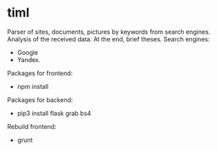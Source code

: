 # timl

Parser of sites, documents, pictures by keywords from search engines. Analysis of the received data. At the end, brief theses.
Search engines: 
- Google
- Yandex.

Packages for frontend:
- npm install

Packages for backend:
- pip3 install flask grab bs4

Rebuild frontend:
- grunt
